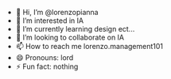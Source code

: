 - 👋 Hi, I’m @lorenzopianna
- 👀 I’m interested in IA
- 🌱 I’m currently learning design ect...
- 💞️ I’m looking to collaborate on IA
- 📫 How to reach me lorenzo.management101
- 😄 Pronouns: lord
- ⚡ Fun fact: nothing

<!---
lorenzopianna/lorenzopianna is a ✨ special ✨ repository because its `README.md` (this file) appears on your GitHub profile.
You can click the Preview link to take a look at your changes.
--->
